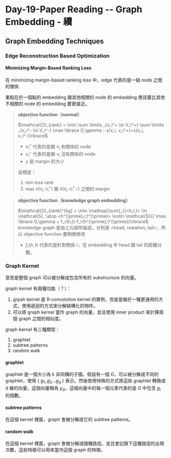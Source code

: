 # Day-19-Paper Reading -- Graph Embedding - 續

## Graph Embedding Techniques
### Edge Reconstruction Based Optimization
#### Minimizing Margin-Based Ranking Loss

在 minimizing margin-based ranking loss 中，edge 代表的是一組 node 之間的關係

重點在於一個點的 embedding 跟其他相關的 node 的 embedding 應該要比其他不相關的 node 的 embedding 要更接近。

> **objective function（normal）**
> 
> $\mathcal{O}_{rank} = \min \sum \limits _{v_i^+ \in V_i^+} \sum \limits _{v_i^- \in V_i^-} \max \lbrace 0,\gamma -
 s(v_i, v_i^+)+s(v_i, v_i^-)\rbrace$
> - $v_i^+$ 代表的是跟 $v_i$ 有關係的 node
> - $v_i^-$ 代表的是跟 $v_i$ 沒有關係的 node
> - $\gamma$ 是 margin 的大小
> 
> 目標是：  
> 1. min loss rank
> 1. max $s(v_i, v_i^+)$ 跟 $s(v_i, v_i^+-)$ 之間的 margin

> **objective function（knowledge graph embedding）**
> 
> $\mathcal{O}_{rank}^{kg} = \min \mathop{\sum}_{{<h,r,t> \in \mathcal{S}, \atop <h^{\prime},r,t^{\prime}>
 \notin \mathcal{S}}} \max \lbrace 0,\gamma + f_r(h,t)-f_r(h^{\prime},t^{\prime})\rbrace$
> knowledge graph 是由三元組所組成，分別是 <head, realation, tail>，所以 objective function 要稍微修改
> - $f_r(h,t)$ 代表的是針對關係 r，在 embedding 中 head 跟 tail 的距離分數。

### Graph Kernel
意思是整個 graph 可以被分解成包含所有的 substructure 的向量。

graph kernel 有兩種功能（？）：
1. grpah kernel 是 R-convolution kernel 的實例，但是是屬於一種更通用的方式，使用遞迴的方式來分解結構化的物件。
1. 可以將 graph kernel 當作 graph 的向量，並且使用 inner product 來計算兩個 graph 之間的相似度。

graph kernel 有三種類型：
1. graphlet
1. subtree patterns
1. random walk

#### graphlet
graphlet 是一個大小為 k 非同構的子圖。假設有一個 $G$，可以被分解成不同的 graphlet，使用 { $g_{1}, g_{2} ... g_{d}$ } 表示。然後使用特殊的方式將這些 graphlet 轉換成 d 維的向量，這個向量稱為 $y_{G}$，這個向量中的每一個元素代表的是 $G$ 中包含 $g_{i}$ 的個數。

#### subtree patterns
在這個 kernel 裡面，graph 會被分解成它的 subtree patterns。

#### random walk
在這個 kernel 裡面，graph 會被分解成隨機路徑。並且會記錄下這種路徑的出現次數，這些特徵可以用來當作這個 graph 的特徵。